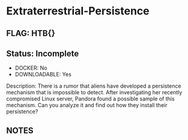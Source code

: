 # Extraterrestrial-Persistence

## FLAG: HTB{}

## Status: Incomplete

+ DOCKER: No
+ DOWNLOADABLE: Yes

Description: There is a rumor that aliens have developed a persistence mechanism that is impossible to detect. After investigating her recently compromised Linux server, Pandora found a possible sample of this mechanism. Can you analyze it and find out how they install their persistence?

## NOTES
